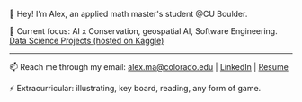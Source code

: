 👋 Hey! I’m Alex, an applied math master's student @CU Boulder.

🚀 Current focus: AI x Conservation, geospatial AI, Software Engineering. [Data Science Projects (hosted on Kaggle)](https://tianyimasf.github.io/ai-for-good-projects.html)

---

📫 Reach me through my email: alex.ma@colorado.edu | [LinkedIn](https://www.linkedin.com/in/alex-tianyi-ma/) | [Resume](https://drive.google.com/file/d/10dPkTfurZfe_VVWXdkHDjiBRYgWwUX4a/view?usp=sharing)

⚡ Extracurricular: illustrating, key board, reading, any form of game.
